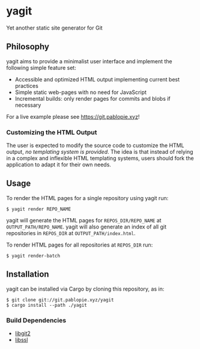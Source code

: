 # yagit

Yet another static site generator for Git

## Philosophy

yagit aims to provide a minimalist user interface and implement the following
simple feature set:

* Accessible and optimized HTML output implementing current best practices
* Simple static web-pages with no need for JavaScript
* Incremental builds: only render pages for commits and blobs if necessary

For a live example please see <https://git.pablopie.xyz>!

### Customizing the HTML Output

The user is expected to modify the source code to customize the HTML output,
_no templating system is provided_. The idea is that instead of relying in a
complex and inflexible HTML templating systems, users should fork the
application to adapt it for their own needs.

## Usage

To render the HTML pages for a single repository using yagit run:

```console
$ yagit render REPO_NAME
```

yagit will generate the HTML pages for `REPOS_DIR/REPO_NAME` at
`OUTPUT_PATH/REPO_NAME`. yagit will also generate an index of all git
repositories in `REPOS_DIR` at `OUTPUT_PATH/index.html`.

To render HTML pages for all repositories at `REPOS_DIR` run:

```console
$ yagit render-batch
```

## Installation

yagit can be installed via Cargo by cloning this repository, as in:

```console
$ git clone git://git.pablopie.xyz/yagit
$ cargo install --path ./yagit
```

### Build Dependencies

* [libgit2](https://libgit2.org)
* [libssl](https://www.openssl-library.org)
